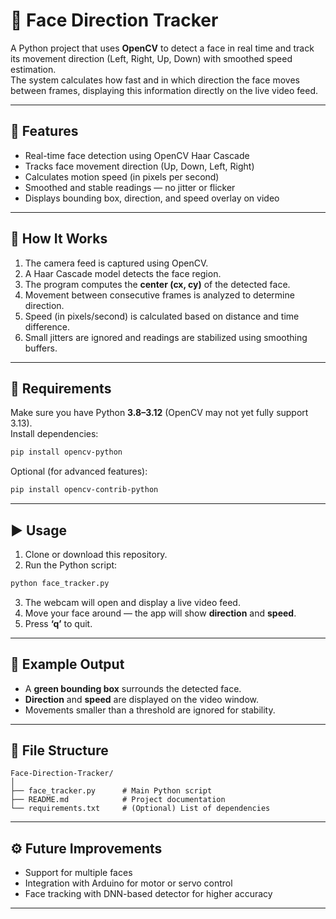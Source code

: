 # 🎯 Face Direction Tracker

A Python project that uses **OpenCV** to detect a face in real time and track its movement direction (Left, Right, Up, Down) with smoothed speed estimation.  
The system calculates how fast and in which direction the face moves between frames, displaying this information directly on the live video feed.

---

## 🚀 Features
- Real-time face detection using OpenCV Haar Cascade  
- Tracks face movement direction (Up, Down, Left, Right)  
- Calculates motion speed (in pixels per second)  
- Smoothed and stable readings — no jitter or flicker  
- Displays bounding box, direction, and speed overlay on video  

---

## 🧠 How It Works
1. The camera feed is captured using OpenCV.  
2. A Haar Cascade model detects the face region.  
3. The program computes the **center (cx, cy)** of the detected face.  
4. Movement between consecutive frames is analyzed to determine direction.  
5. Speed (in pixels/second) is calculated based on distance and time difference.  
6. Small jitters are ignored and readings are stabilized using smoothing buffers.

---

## 🧩 Requirements
Make sure you have Python **3.8–3.12** (OpenCV may not yet fully support 3.13).  
Install dependencies:
```bash
pip install opencv-python
```

Optional (for advanced features):
```bash
pip install opencv-contrib-python
```

---

## ▶️ Usage
1. Clone or download this repository.  
2. Run the Python script:
```bash
python face_tracker.py
```
3. The webcam will open and display a live video feed.  
4. Move your face around — the app will show **direction** and **speed**.  
5. Press **‘q’** to quit.

---

## 📸 Example Output
- A **green bounding box** surrounds the detected face.  
- **Direction** and **speed** are displayed on the video window.  
- Movements smaller than a threshold are ignored for stability.

---

## 🧰 File Structure
```
Face-Direction-Tracker/
│
├── face_tracker.py      # Main Python script
├── README.md            # Project documentation
└── requirements.txt     # (Optional) List of dependencies
```

---

## ⚙️ Future Improvements
- Support for multiple faces  
- Integration with Arduino for motor or servo control  
- Face tracking with DNN-based detector for higher accuracy  

---



